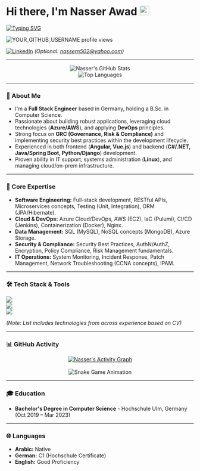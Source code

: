 # Hi there, I'm Nasser Awad <img src="https://media.giphy.com/media/hvRJCLFzcasrR4ia7z/giphy.gif" width="25px">

<!-- Typing Animation -->
<p align="left">
  <a href="https://github.com/DenverCoder1/readme-typing-svg">
    <img src="https://readme-typing-svg.demolab.com?font=Fira+Code&weight=600&size=22&pause=1000&color=36BCF7¢er=false&vCenter=true&random=false&width=435&lines=Full+Stack+Engineer;Cloud+%26+DevOps+Specialist;Security+%26+Compliance+Focused;Building+Scalable+%26+Secure+Systems" alt="Typing SVG" /></a>
</p>

<!-- Profile Views Counter -->
<p align="left">
  <img src="https://komarev.com/ghpvc/?username=YOUR_GITHUB_USERNAME&label=Profile%20views&color=0e75b6&style=flat" alt="YOUR_GITHUB_USERNAME profile views" />
</p>

<a href="https://www.linkedin.com/in/nasser-awad-0a08b9143/"><img src="https://img.shields.io/badge/LinkedIn-0077B5?style=for-the-badge&logo=linkedin&logoColor=white" alt="LinkedIn"/></a>
_(Optional: nassern502@yahoo.com)_

---

<p align="center">
  <img src="https://github-readme-stats.vercel.app/api?username=YOUR_GITHUB_USERNAME&show_icons=true&theme=tokyonight&rank_icon=github&include_all_commits=true&count_private=true" alt="Nasser's GitHub Stats" />
  <br/>
  <img src="https://github-readme-stats.vercel.app/api/top-langs/?username=YOUR_GITHUB_USERNAME&layout=compact&theme=tokyonight&langs_count=8" alt="Top Languages" />
</p>

---

### 📖 About Me

*   I'm a **Full Stack Engineer** based in Germany, holding a B.Sc. in Computer Science.
*   Passionate about building robust applications, leveraging cloud technologies (**Azure/AWS**), and applying **DevOps** principles.
*   Strong focus on **GRC (Governance, Risk & Compliance)** and implementing security best practices within the development lifecycle.
*   Experienced in both frontend (**Angular, Vue.js**) and backend (**C#/.NET, Java/Spring Boot, Python/Django**) development.
*   Proven ability in IT support, systems administration (**Linux**), and managing cloud/on-prem infrastructure.

---

### 🚀 Core Expertise

*   **Software Engineering:** Full-stack development, RESTful APIs, Microservices concepts, Testing (Unit, Integration), ORM (JPA/Hibernate).
*   **Cloud & DevOps:** Azure Cloud/DevOps, AWS (EC2), IaC (Pulumi), CI/CD (Jenkins), Containerization (Docker), Nginx.
*   **Data Management:** SQL (MySQL), NoSQL concepts (MongoDB), Azure Storage.
*   **Security & Compliance:** Security Best Practices, AuthN/AuthZ, Encryption, Policy Compliance, Risk Management fundamentals.
*   **IT Operations:** System Monitoring, Incident Response, Patch Management, Network Troubleshooting (CCNA concepts), IPAM.

---

### 🛠️ Tech Stack & Tools

<p align="left">
  <a href="https://skillicons.dev">
    <img src="https://skillicons.dev/icons?i=cs,dotnet,java,python,spring,django,angular,vue,react,js,ts,html,css,bootstrap&perline=7" />
    <br/>
    <img src="https://skillicons.dev/icons?i=azure,aws,docker,kubernetes,nginx,jenkins,pulumi,linux,mysql,mongodb&perline=7" />
    <br/>
    <img src="https://skillicons.dev/icons?i=git,jira,bash,unity,qt,r,cpp&perline=7" />
  </a>
</p>

*(Note: List includes technologies from across experience based on CV)*

---

### 📊 GitHub Activity

<p align="center">
    <!-- Activity Graph -->
  <a href="https://github.com/ashutosh00710/github-readme-activity-graph">
      <img alt="Nasser's Activity Graph" src="https://github-readme-activity-graph.vercel.app/graph?username=YOUR_GITHUB_USERNAME&bg_color=1a1b27&color=70a5fd&line=36BCF7&point=FFFFFF&area=true&hide_border=true" />
  </a>
  <br/><br/>
  <!-- Snake Game -->
  <img src="https://github.com/YOUR_GITHUB_USERNAME/YOUR_GITHUB_USERNAME/blob/output/github-contribution-grid-snake.svg" alt="Snake Game Animation" />
  <!-- Ensure the snake game file exists in your profile repo at the path above -->
  <!-- Setup Action: https://github.com/marketplace/actions/generate-snake-game-from-github-contribution-grid -->
</p>

---

### 🎓 Education

*   **Bachelor's Degree in Computer Science** - Hochschule Ulm, Germany (Oct 2019 – Mar 2023)

---

### 🌐 Languages

*   **Arabic:** Native
*   **German:** C1 (Hochschule Certificate)
*   **English:** Good Proficiency
